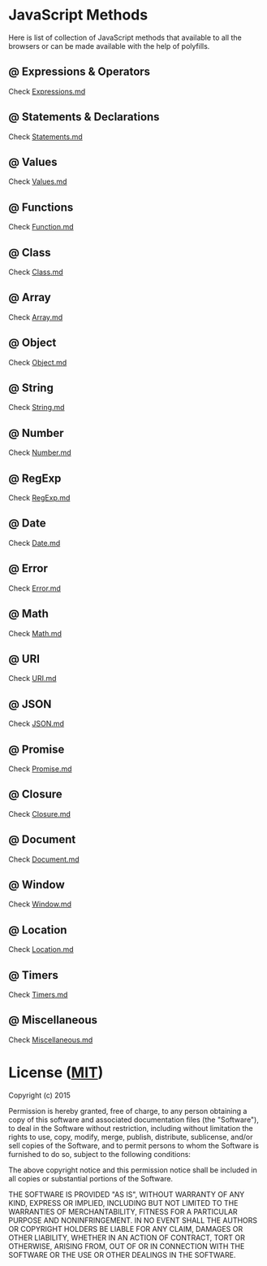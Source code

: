 # JavaScript Methods

Here is list of collection of JavaScript methods that available to all the browsers or can be made available with the help of polyfills.

## @ Expressions & Operators

Check [Expressions.md](Expressions.md)

## @ Statements & Declarations

Check [Statements.md](Statements.md)

## @ Values

Check [Values.md](Values.md)

## @ Functions

Check [Function.md](Function.md)

## @ Class

Check [Class.md](Class.md)

## @ Array

Check [Array.md](Array.md)

## @ Object

Check [Object.md](Object.md)

## @ String

Check [String.md](String.md)

## @ Number

Check [Number.md](Number.md)

## @ RegExp

Check [RegExp.md](RegExp.md)

## @ Date

Check [Date.md](Date.md)

## @ Error

Check [Error.md](Error.md)

## @ Math

Check [Math.md](Math.md)

## @ URI

Check [URI.md](URI.md)

## @ JSON

Check [JSON.md](JSON.md)

## @ Promise

Check [Promise.md](Promise.md)

## @ Closure

Check [Closure.md](Closure.md)

## @ Document

Check [Document.md](Document.md)

## @ Window

Check [Window.md](Window.md)

## @ Location

Check [Location.md](Location.md)

## @ Timers

Check [Timers.md](Timers.md)

## @ Miscellaneous

Check [Miscellaneous.md](Miscellaneous.md)

# License ([MIT](https://opensource.org/licenses/MIT))

Copyright (c) 2015

Permission is hereby granted, free of charge, to any person obtaining a copy of this software and associated documentation files (the "Software"), to deal in the Software without restriction, including without limitation the rights to use, copy, modify, merge, publish, distribute, sublicense, and/or sell copies of the Software, and to permit persons to whom the Software is furnished to do so, subject to the following conditions:

The above copyright notice and this permission notice shall be included in all copies or substantial portions of the Software.

THE SOFTWARE IS PROVIDED "AS IS", WITHOUT WARRANTY OF ANY KIND, EXPRESS OR IMPLIED, INCLUDING BUT NOT LIMITED TO THE WARRANTIES OF MERCHANTABILITY, FITNESS FOR A PARTICULAR PURPOSE AND NONINFRINGEMENT. IN NO EVENT SHALL THE AUTHORS OR COPYRIGHT HOLDERS BE LIABLE FOR ANY CLAIM, DAMAGES OR OTHER LIABILITY, WHETHER IN AN ACTION OF CONTRACT, TORT OR OTHERWISE, ARISING FROM, OUT OF OR IN CONNECTION WITH THE SOFTWARE OR THE USE OR OTHER DEALINGS IN THE SOFTWARE.

